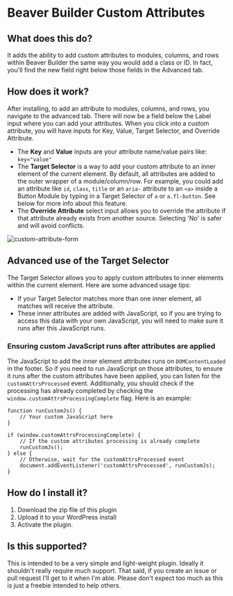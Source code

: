 # Beaver Builder Custom Attributes

## What does this do?
It adds the ability to add custom attributes to modules, columns, and rows within Beaver Builder the same way you would add
a class or ID. In fact, you'll find the new field right below those fields in the Advanced tab.

## How does it work?
After installing, to add an attribute to modules, columns, and rows, you navigate to the advanced tab. There will now be a field below the Label input where you can add your attributes.
When you click into a custom attribute, you will have inputs for Key, Value, Target Selector, and Override Attribute.
- The **Key** and **Value** inputs are your attribute name/value pairs like: `key="value"`
- The **Target Selector** is a way to add your custom attribute to an inner element of the current element. By default, all attributes are added to the outer wrapper of a module/column/row. For example, you could add an attribute like `id`, `class`, `title` or an `aria-` attribute to an `<a>` inside a Button Module by typing in a Target Selector of `a` or `a.fl-button`. See below for more info about this feature.
- The **Override Attribute** select input allows you to override the attribute if that attribute already exists from another source. Selecting 'No' is safer and will avoid conflicts.

![custom-attribute-form](https://github.com/user-attachments/assets/9f60dea4-c149-4533-8c52-10c1c6227fe5)

## Advanced use of the Target Selector
The Target Selector allows you to apply custom attributes to inner elements within the current element. Here are some advanced usage tips:
- If your Target Selector matches more than one inner element, all matches will receive the attribute.
- These inner attributes are added with JavaScript, so if you are trying to access this data with your own JavaScript, you will need to make sure it runs after this JavaScript runs.
### Ensuring custom JavaScript runs after attributes are applied
The JavaScript to add the inner element attributes runs on `DOMContentLoaded` in the footer. So if you need to run JavaScript on those attributes, to ensure it runs after the custom attributes have been applied, you can listen for the `customAttrsProcessed` event. Additionally, you should check if the processing has already completed by checking the `window.customAttrsProcessingComplete` flag. Here is an example:
```
function runCustomJs() {
    // Your custom JavaScript here
}

if (window.customAttrsProcessingComplete) {
    // If the custom attributes processing is already complete
    runCustomJs();
} else {
    // Otherwise, wait for the customAttrsProcessed event
    document.addEventListener('customAttrsProcessed', runCustomJs);
}
```

## How do I install it?
1. Download the zip file of this plugin
2. Upload it to your WordPress install
3. Activate the plugin.

## Is this supported?
This is intended to be a very simple and light-weight plugin. Ideally it shouldn't really require much support.
That said, if you create an issue or pull request I'll get to it when I'm able. Please don't expect too much as this
is just a freebie intended to help others.
